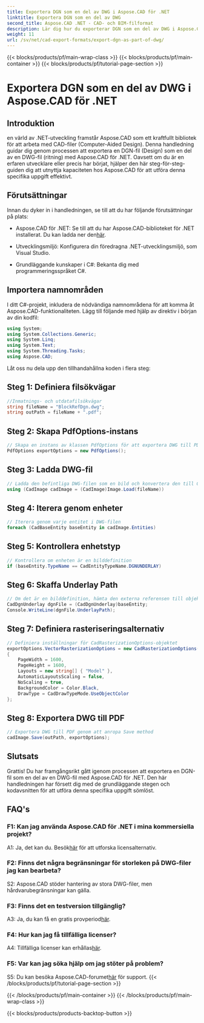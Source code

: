 ```yaml
---
title: Exportera DGN som en del av DWG i Aspose.CAD för .NET
linktitle: Exportera DGN som en del av DWG
second_title: Aspose.CAD .NET - CAD- och BIM-filformat
description: Lär dig hur du exporterar DGN som en del av DWG i Aspose.CAD för .NET. Följ vår steg-för-steg-guide för sömlös integration.
weight: 11
url: /sv/net/cad-export-formats/export-dgn-as-part-of-dwg/
---
```


{{< blocks/products/pf/main-wrap-class >}}
{{< blocks/products/pf/main-container >}}
{{< blocks/products/pf/tutorial-page-section >}}

# Exportera DGN som en del av DWG i Aspose.CAD för .NET

## Introduktion

en värld av .NET-utveckling framstår Aspose.CAD som ett kraftfullt bibliotek för att arbeta med CAD-filer (Computer-Aided Design). Denna handledning guidar dig genom processen att exportera en DGN-fil (Design) som en del av en DWG-fil (ritning) med Aspose.CAD för .NET. Oavsett om du är en erfaren utvecklare eller precis har börjat, hjälper den här steg-för-steg-guiden dig att utnyttja kapaciteten hos Aspose.CAD för att utföra denna specifika uppgift effektivt.

## Förutsättningar

Innan du dyker in i handledningen, se till att du har följande förutsättningar på plats:

-  Aspose.CAD för .NET: Se till att du har Aspose.CAD-biblioteket för .NET installerat. Du kan ladda ner den[här](https://releases.aspose.com/cad/net/).

- Utvecklingsmiljö: Konfigurera din föredragna .NET-utvecklingsmiljö, som Visual Studio.

- Grundläggande kunskaper i C#: Bekanta dig med programmeringsspråket C#.

## Importera namnområden

I ditt C#-projekt, inkludera de nödvändiga namnområdena för att komma åt Aspose.CAD-funktionaliteten. Lägg till följande med hjälp av direktiv i början av din kodfil:

```csharp
using System;
using System.Collections.Generic;
using System.Linq;
using System.Text;
using System.Threading.Tasks;
using Aspose.CAD;
```

Låt oss nu dela upp den tillhandahållna koden i flera steg:

## Steg 1: Definiera filsökvägar

```csharp
//Inmatnings- och utdatafilsökvägar
string fileName = "BlockRefDgn.dwg";
string outPath = fileName + ".pdf";
```

## Steg 2: Skapa PdfOptions-instans

```csharp
// Skapa en instans av klassen PdfOptions för att exportera DWG till PDF
PdfOptions exportOptions = new PdfOptions();
```

## Steg 3: Ladda DWG-fil

```csharp
// Ladda den befintliga DWG-filen som en bild och konvertera den till CadImage-typ
using (CadImage cadImage = (CadImage)Image.Load(fileName))
```

## Steg 4: Iterera genom enheter

```csharp
// Iterera genom varje entitet i DWG-filen
foreach (CadBaseEntity baseEntity in cadImage.Entities)
```

## Steg 5: Kontrollera enhetstyp

```csharp
// Kontrollera om enheten är en bilddefinition
if (baseEntity.TypeName == CadEntityTypeName.DGNUNDERLAY)
```

## Steg 6: Skaffa Underlay Path

```csharp
// Om det är en bilddefinition, hämta den externa referensen till objektet
CadDgnUnderlay dgnFile = (CadDgnUnderlay)baseEntity;
Console.WriteLine(dgnFile.UnderlayPath);
```

## Steg 7: Definiera rasteriseringsalternativ

```csharp
// Definiera inställningar för CadRasterizationOptions-objektet
exportOptions.VectorRasterizationOptions = new CadRasterizationOptions()
{
    PageWidth = 1600,
    PageHeight = 1600,
    Layouts = new string[] { "Model" },
    AutomaticLayoutsScaling = false,
    NoScaling = true,
    BackgroundColor = Color.Black,
    DrawType = CadDrawTypeMode.UseObjectColor
};
```

## Steg 8: Exportera DWG till PDF

```csharp
// Exportera DWG till PDF genom att anropa Save method
cadImage.Save(outPath, exportOptions);
```

## Slutsats

Grattis! Du har framgångsrikt gått igenom processen att exportera en DGN-fil som en del av en DWG-fil med Aspose.CAD för .NET. Den här handledningen har försett dig med de grundläggande stegen och kodavsnitten för att utföra denna specifika uppgift sömlöst.

## FAQ's

### F1: Kan jag använda Aspose.CAD för .NET i mina kommersiella projekt?
 A1: Ja, det kan du. Besök[här](https://purchase.aspose.com/buy) för att utforska licensalternativ.

### F2: Finns det några begränsningar för storleken på DWG-filer jag kan bearbeta?
S2: Aspose.CAD stöder hantering av stora DWG-filer, men hårdvarubegränsningar kan gälla.

### F3: Finns det en testversion tillgänglig?
A3: Ja, du kan få en gratis provperiod[här](https://releases.aspose.com/).

### F4: Hur kan jag få tillfälliga licenser?
 A4: Tillfälliga licenser kan erhållas[här](https://purchase.aspose.com/temporary-license/).

### F5: Var kan jag söka hjälp om jag stöter på problem?
 S5: Du kan besöka Aspose.CAD-forumet[här](https://forum.aspose.com/c/cad/19) för support.
{{< /blocks/products/pf/tutorial-page-section >}}

{{< /blocks/products/pf/main-container >}}
{{< /blocks/products/pf/main-wrap-class >}}

{{< blocks/products/products-backtop-button >}}
